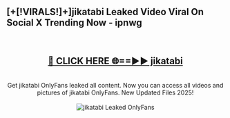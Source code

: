 <h2>[+[!VIRALS!]+]jikatabi Leaked Video Viral On Social X Trending Now - ipnwg</h2>
<br>
<div align="center">
<h2><a href="https://libra.edu.pl?jikatabi" rel="nofollow">🔴 CLICK HERE 🌐==►► jikatabi</a></h2>
<br>
Get jikatabi OnlyFans leaked all content. Now you can access all videos and pictures of jikatabi OnlyFans. New Updated Files 2025!
<br>
<br>
<a href="https://libra.edu.pl?jikatabi" rel="nofollow" data-target="animated-image.originalLink"><img src="https://i.ibb.co.com/WyWwxjT/player-gif2.gif" alt="jikatabi Leaked OnlyFans" style="max-width: 100%; display: inline-block;" data-target="animated-image.originalImage"></a>
</div>
<br>